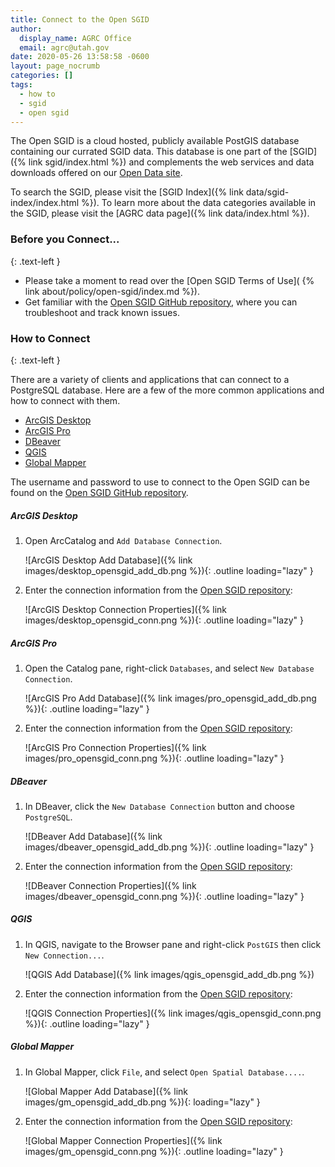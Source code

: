 ```yaml
---
title: Connect to the Open SGID
author:
  display_name: AGRC Office
  email: agrc@utah.gov
date: 2020-05-26 13:58:58 -0600
layout: page_nocrumb
categories: []
tags:
  - how to
  - sgid
  - open sgid
---
```


The Open SGID is a cloud hosted, publicly available PostGIS database containing our currated SGID data. This database is one part of the [SGID]({% link sgid/index.html %}) and complements the web services and data downloads offered on our [Open Data site](https://opendata.gis.utah.gov/).

To search the SGID, please visit the [SGID Index]({% link data/sgid-index/index.html %}). To learn more about the data categories available in the SGID, please visit the [AGRC data page]({% link data/index.html %}).

### Before you Connect...
{: .text-left }

- Please take a moment to read over the [Open SGID Terms of Use]( {% link about/policy/open-sgid/index.md %}).
- Get familiar with the [Open SGID GitHub repository](https://github.com/agrc/open-sgid), where you can troubleshoot and track known issues.

### How to Connect
{: .text-left }

There are a variety of clients and applications that can connect to a PostgreSQL database. Here are a few of the more common applications and how to connect with them.

- [ArcGIS Desktop](#arcgis-desktop)
- [ArcGIS Pro](#arcgis-pro)
- [DBeaver](#dbeaver)
- [QGIS](#qgis)
- [Global Mapper](#global-mapper)

The username and password to use to connect to the Open SGID can be found on the [Open SGID GitHub repository](https://github.com/agrc/open-sgid#connection-information).

##### ArcGIS Desktop

1. Open ArcCatalog and `Add Database Connection`.

    ![ArcGIS Desktop Add Database]({% link images/desktop_opensgid_add_db.png %}){: .outline loading="lazy" }

1. Enter the connection information from the [Open SGID repository](https://github.com/agrc/open-sgid#connection-information):

    ![ArcGIS Desktop Connection Properties]({% link images/desktop_opensgid_conn.png %}){: .outline loading="lazy" }

##### ArcGIS Pro

1. Open the Catalog pane, right-click `Databases`, and select `New Database Connection`.

    ![ArcGIS Pro Add Database]({% link images/pro_opensgid_add_db.png %}){: .outline loading="lazy" }

1. Enter the connection information from the [Open SGID repository](https://github.com/agrc/open-sgid#connection-information):

    ![ArcGIS Pro Connection Properties]({% link images/pro_opensgid_conn.png %}){: .outline loading="lazy" }

##### DBeaver

1. In DBeaver, click the `New Database Connection` button and choose `PostgreSQL`.

    ![DBeaver Add Database]({% link images/dbeaver_opensgid_add_db.png %}){: .outline loading="lazy" }

1. Enter the connection information from the [Open SGID repository](https://github.com/agrc/open-sgid#connection-information):

    ![DBeaver Connection Properties]({% link images/dbeaver_opensgid_conn.png %}){: .outline loading="lazy" }

##### QGIS

1. In QGIS, navigate to the Browser pane and right-click `PostGIS` then click `New Connection...`.

    ![QGIS Add Database]({% link images/qgis_opensgid_add_db.png %})

1. Enter the connection information from the [Open SGID repository](https://github.com/agrc/open-sgid#connection-information):

    ![QGIS Connection Properties]({% link images/qgis_opensgid_conn.png %}){: .outline loading="lazy" }

##### Global Mapper

1. In Global Mapper, click `File`, and select `Open Spatial Database....`.

    ![Global Mapper Add Database]({% link images/gm_opensgid_add_db.png %}){: loading="lazy" }

1. Enter the connection information from the [Open SGID repository](https://github.com/agrc/open-sgid#connection-information):

    ![Global Mapper Connection Properties]({% link images/gm_opensgid_conn.png %}){: .outline loading="lazy" }
